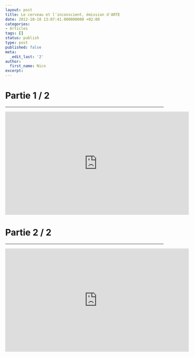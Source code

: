 ```yaml
---
layout: post
title: Le cerveau et l'inconscient, émission d'ARTE
date: 2012-10-18 13:07:41.000000000 +02:00
categories:
- Articles
tags: []
status: publish
type: post
published: false
meta:
  _edit_last: '2'
author:
  first_name: Nico
excerpt:
---
```


<h1>Partie 1 / 2</h1>

<hr />

<iframe src="https://www.youtube-nocookie.com/embed/YEY027na13s" frameborder="0" width="584" height="328"></iframe></p>

<h1>Partie 2 / 2</h1>

<hr />

<iframe src="https://www.youtube-nocookie.com/embed/zInGEKyRD48" frameborder="0" width="584" height="328"></iframe></p>
